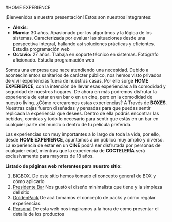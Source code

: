 #HOME EXPERIENCE

¡Bienvenidos a nuestra presentación!
Estos son nuestros integrantes:

- **Alexis**:
- **Marcia:** 30 años. Apasionado por los algoritmos y la lógica de los sistemas. Caracterizada por evaluar las situaciones desde una perspectiva integral, hallando así soluciones prácticas y eficientes. Estudia programación web
- **Octavio:** 27 años. Trabaja en soporte técnico en sistemas. Fotógrafo aficionado. Estudia programación web

Somos una empresa que nace atendiendo una necesidad. Debido a acontecimientos sanitarios
de carácter público, nos hemos visto privados de vivir experiencias fuera de nuestras casas. Por ello surge **HOME EXPERIENCE**, con la intención de llevar esas experiencias a la comodidad y seguridad de nuestros hogares. 
De ahora en más podremos disfrutar la experiencia de estar en un bar o en un cine, pero en la comodidad de nuestro living.
¿Cómo recrearemos estas experiencias? A Través de **BOXES**. Nuestras cajas fueron diseñadas y pensadas para que puedas sentir replicada la experiencia que desees. Dentro de ella podrás encontrar las bebidas, comidas y todo lo necesario para sentir que estás en un bar en cualquier parte del mundo o dentro de tu película preferida.

Las experiencias son muy importantes a lo largo de toda la vida, por ello, desde **HOME EXPERIENCE**, apuntamos a un público muy amplio y diverso. La experiencia de estar en un **CINE** podrá ser disfrutada por personas de cualquier edad, mientras que la experiencia de **COCTELERÍA** será exclusivamente para mayores de 18 años.


**Listado de páginas web referentes para nuestro sitio:**
1) [BIGBOX](https://www.bigbox.com.ar). De este sitio hemos tomado el concepto general de BOX y cómo aplicarlo
2) [Presidente Bar](https://www.presidentebar.com.ar) Nos gustó el diseño minimalista que tiene y la simpleza del sitio
3) [GoldenPack](https://www.goldenpack.com.ar/home) De acá tomamos el concepto de packs y cómo regalar experiencias.
4) [Personal](https://tienda.personal.com.ar/) De esta web nos inspiramos a la hora de cómo presentar el detalle de los productos 
